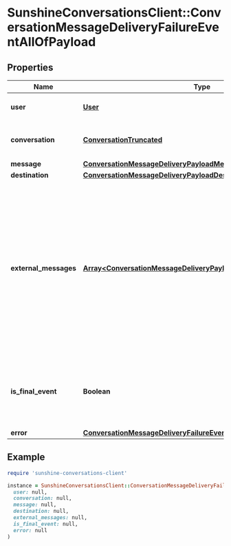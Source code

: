 # SunshineConversationsClient::ConversationMessageDeliveryFailureEventAllOfPayload

## Properties

| Name | Type | Description | Notes |
| ---- | ---- | ----------- | ----- |
| **user** | [**User**](User.md) | The user associated with the conversation. | [optional] |
| **conversation** | [**ConversationTruncated**](ConversationTruncated.md) | The conversation in which the message was sent. | [optional] |
| **message** | [**ConversationMessageDeliveryPayloadMessage**](ConversationMessageDeliveryPayloadMessage.md) |  | [optional] |
| **destination** | [**ConversationMessageDeliveryPayloadDestination**](ConversationMessageDeliveryPayloadDestination.md) |  | [optional] |
| **external_messages** | [**Array&lt;ConversationMessageDeliveryPayloadExternalMessagesInner&gt;**](ConversationMessageDeliveryPayloadExternalMessagesInner.md) | An array of objects representing the third-party messages associated with the event. The order of the external messages is not guaranteed to be the same across the different triggers. Note that some channels don’t expose message IDs, in which case this field will be unset. | [optional] |
| **is_final_event** | **Boolean** | A boolean indicating whether the webhook is the final one for the &#x60;message.id&#x60; and &#x60;destination.type&#x60; pair. | [optional] |
| **error** | [**ConversationMessageDeliveryFailureEventAllOfPayloadAllOfError**](ConversationMessageDeliveryFailureEventAllOfPayloadAllOfError.md) |  | [optional] |

## Example

```ruby
require 'sunshine-conversations-client'

instance = SunshineConversationsClient::ConversationMessageDeliveryFailureEventAllOfPayload.new(
  user: null,
  conversation: null,
  message: null,
  destination: null,
  external_messages: null,
  is_final_event: null,
  error: null
)
```

